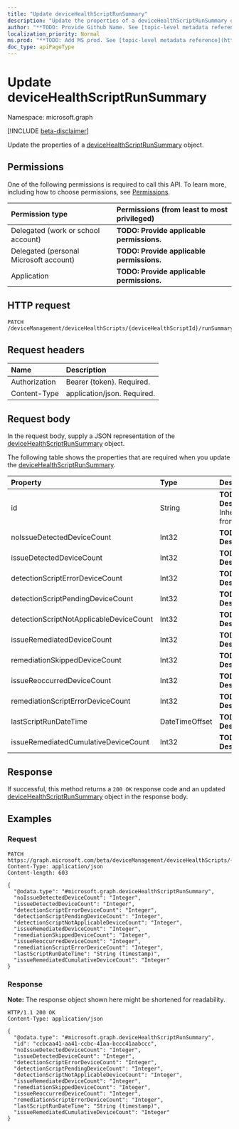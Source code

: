 ```yaml
---
title: "Update deviceHealthScriptRunSummary"
description: "Update the properties of a deviceHealthScriptRunSummary object."
author: "**TODO: Provide Github Name. See [topic-level metadata reference](https://msgo.azurewebsites.net/add/document/guidelines/metadata.html#topic-level-metadata)**"
localization_priority: Normal
ms.prod: "**TODO: Add MS prod. See [topic-level metadata reference](https://msgo.azurewebsites.net/add/document/guidelines/metadata.html#topic-level-metadata)**"
doc_type: apiPageType
---
```


# Update deviceHealthScriptRunSummary
Namespace: microsoft.graph

[!INCLUDE [beta-disclaimer](../../includes/beta-disclaimer.md)]

Update the properties of a [deviceHealthScriptRunSummary](../resources/intune-devicehealthscriptrunsummary.md) object.

## Permissions
One of the following permissions is required to call this API. To learn more, including how to choose permissions, see [Permissions](/graph/permissions-reference).

|Permission type|Permissions (from least to most privileged)|
|:---|:---|
|Delegated (work or school account)|**TODO: Provide applicable permissions.**|
|Delegated (personal Microsoft account)|**TODO: Provide applicable permissions.**|
|Application|**TODO: Provide applicable permissions.**|

## HTTP request

<!-- {
  "blockType": "ignored"
}
-->
``` http
PATCH /deviceManagement/deviceHealthScripts/{deviceHealthScriptId}/runSummary
```

## Request headers
|Name|Description|
|:---|:---|
|Authorization|Bearer {token}. Required.|
|Content-Type|application/json. Required.|

## Request body
In the request body, supply a JSON representation of the [deviceHealthScriptRunSummary](../resources/intune-devicehealthscriptrunsummary.md) object.

The following table shows the properties that are required when you update the [deviceHealthScriptRunSummary](../resources/intune-devicehealthscriptrunsummary.md).

|Property|Type|Description|
|:---|:---|:---|
|id|String|**TODO: Add Description** Inherited from [entity](../resources/entity.md)|
|noIssueDetectedDeviceCount|Int32|**TODO: Add Description**|
|issueDetectedDeviceCount|Int32|**TODO: Add Description**|
|detectionScriptErrorDeviceCount|Int32|**TODO: Add Description**|
|detectionScriptPendingDeviceCount|Int32|**TODO: Add Description**|
|detectionScriptNotApplicableDeviceCount|Int32|**TODO: Add Description**|
|issueRemediatedDeviceCount|Int32|**TODO: Add Description**|
|remediationSkippedDeviceCount|Int32|**TODO: Add Description**|
|issueReoccurredDeviceCount|Int32|**TODO: Add Description**|
|remediationScriptErrorDeviceCount|Int32|**TODO: Add Description**|
|lastScriptRunDateTime|DateTimeOffset|**TODO: Add Description**|
|issueRemediatedCumulativeDeviceCount|Int32|**TODO: Add Description**|



## Response

If successful, this method returns a `200 OK` response code and an updated [deviceHealthScriptRunSummary](../resources/intune-devicehealthscriptrunsummary.md) object in the response body.

## Examples

### Request
<!-- {
  "blockType": "request",
  "name": "update_devicehealthscriptrunsummary"
}
-->
``` http
PATCH https://graph.microsoft.com/beta/deviceManagement/deviceHealthScripts/{deviceHealthScriptId}/runSummary
Content-Type: application/json
Content-length: 603

{
  "@odata.type": "#microsoft.graph.deviceHealthScriptRunSummary",
  "noIssueDetectedDeviceCount": "Integer",
  "issueDetectedDeviceCount": "Integer",
  "detectionScriptErrorDeviceCount": "Integer",
  "detectionScriptPendingDeviceCount": "Integer",
  "detectionScriptNotApplicableDeviceCount": "Integer",
  "issueRemediatedDeviceCount": "Integer",
  "remediationSkippedDeviceCount": "Integer",
  "issueReoccurredDeviceCount": "Integer",
  "remediationScriptErrorDeviceCount": "Integer",
  "lastScriptRunDateTime": "String (timestamp)",
  "issueRemediatedCumulativeDeviceCount": "Integer"
}
```


### Response
**Note:** The response object shown here might be shortened for readability.
<!-- {
  "blockType": "response",
  "truncated": true
}
-->
``` http
HTTP/1.1 200 OK
Content-Type: application/json

{
  "@odata.type": "#microsoft.graph.deviceHealthScriptRunSummary",
  "id": "ccbcaa41-aa41-ccbc-41aa-bccc41aabccc",
  "noIssueDetectedDeviceCount": "Integer",
  "issueDetectedDeviceCount": "Integer",
  "detectionScriptErrorDeviceCount": "Integer",
  "detectionScriptPendingDeviceCount": "Integer",
  "detectionScriptNotApplicableDeviceCount": "Integer",
  "issueRemediatedDeviceCount": "Integer",
  "remediationSkippedDeviceCount": "Integer",
  "issueReoccurredDeviceCount": "Integer",
  "remediationScriptErrorDeviceCount": "Integer",
  "lastScriptRunDateTime": "String (timestamp)",
  "issueRemediatedCumulativeDeviceCount": "Integer"
}
```


